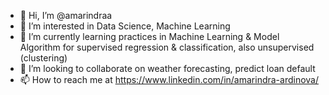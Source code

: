 - 👋 Hi, I’m @amarindraa
- 👀 I’m interested in Data Science, Machine Learning
- 🌱 I’m currently learning practices in Machine Learning & Model Algorithm for supervised regression & classification, also unsupervised (clustering)
- 💞️ I’m looking to collaborate on weather forecasting, predict loan default
- 📫 How to reach me at https://www.linkedin.com/in/amarindra-ardinova/

<!---
amarindraa/amarindraa is a ✨ special ✨ repository because its `README.md` (this file) appears on your GitHub profile.
You can click the Preview link to take a look at your changes.
--->
